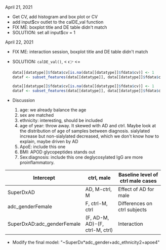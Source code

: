 April 21, 2021
- Get CV, add histogram and box plot or CV
- add input$cv outlet to the calDE_val function
- FIX ME: boxplot title and DE table didn't match
- SOLUTION: set all input$cv = 1
   
April 22, 2021
- FIX ME: interaction session, boxplot title and DE table didn't match
- SOLUTION: `calDE_val()`, < :point_right: <=
   ```r
   data[[datatype]]$fdata$cv[is.na(data[[datatype]]$fdata$cv)] <- 1
   dataf <- subset_features(data[[datatype]], data[[datatype]]$fdata$cv<as.numeric(cv))
   ```

    ```r
   data[[datatype]]$fdata$cv[is.na(data[[datatype]]$fdata$cv)] <- 1
   dataf <- subset_features(data[[datatype]], data[[datatype]]$fdata$cv<=as.numeric(cv))
   ```
- Discussion
    1. age: we already balance the age
    2. sex are matched
    3. ethnicity: interesting, should be included
    4. age of year: throw away. It skewed with AD and ctrl. Maybe look at the distribution of age of samples between diagnosis. sialylated increase but non-sialylated decreased, which we don't know how to explain, maybe driven by AD
    5. ApoE: include this one
    6. BMI: APOD glycopeptides stands out
    7. Sex:diagnosis: include this one
    deglycosylated IgG are more proinflammatory.

| Intercept                  | ctrl, male                      | Baseline level of ctrl male cases |
|----------------------------|---------------------------------|-----------------------------------|
| SuperDxAD                  | AD, M-ctrl, M                   | Effect of AD for male             |
| adc_genderFemale           | F, ctrl-M, ctrl                 | Differences on ctrl subjects      |
| SuperDxAD:adc_genderFemale | (F, AD-M, AD)-(F, ctrl-M, ctrl) | Interaction                       |

- Modify the final model: "~SuperDx*adc_gender+adc_ethnicity2+apoe4"
